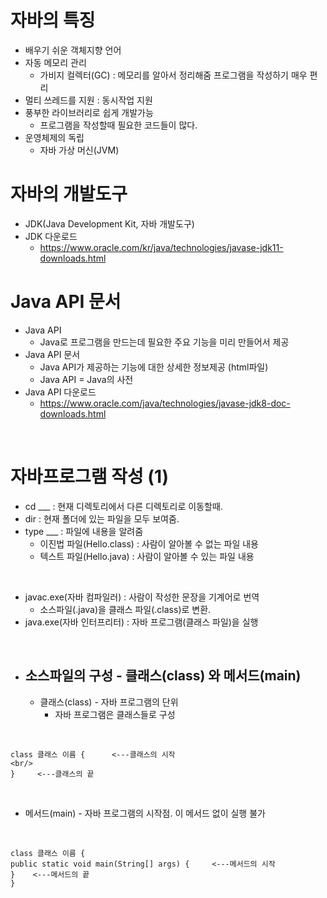 # 자바의 특징
* 배우기 쉬운 객체지향 언어
* 자동 메모리 관리
  * 가비지 컬렉터(GC) : 메모리를 알아서 정리해줌 프로그램을 작성하기 매우 편리
* 멀티 쓰레드를 지원 : 동시작업 지원
* 풍부한 라이브러리로 쉽게 개발가능
  * 프로그램을 작성할때 필요한 코드들이 많다.
* 운영체제의 독립
  * 자바 가상 머신(JVM)

# 자바의 개발도구
* JDK(Java Development Kit, 자바 개발도구)
* JDK 다운로드
  * https://www.oracle.com/kr/java/technologies/javase-jdk11-downloads.html
# Java API 문서
* Java API
  * Java로 프로그램을 만드는데 필요한 주요 기능을 미리 만들어서 제공
* Java API 문서
  * Java API가 제공하는 기능에 대한 상세한 정보제공 (html파일)
  * Java API = Java의 사전
* Java API 다운로드
  * https://www.oracle.com/java/technologies/javase-jdk8-doc-downloads.html

<br/>

# 자바프로그램 작성 (1)
* cd ___ : 현재 디렉토리에서 다른 디렉토리로 이동할때.
* dir : 현재 폴더에 있는 파일을 모두 보여줌.
* type ___ : 파일에 내용을 알려줌
  * 이진법 파일(Hello.class) : 사람이 알아볼 수 없는 파일 내용
  * 텍스트 파일(Hello.java) : 사람이 알아볼 수 있는 파일 내용
<br/>

* javac.exe(자바 컴파일러) : 사람이 작성한 문장을 기계어로 번역
  * 소스파일(.java)을 클래스 파일(.class)로 변환.
* java.exe(자바 인터프리터) : 자바 프로그램(클래스 파일)을 실행
<br/>

* ## 소스파일의 구성 - 클래스(class) 와 메서드(main)
  * 클래스(class) - 자바 프로그램의 단위
    * 자바 프로그램은 클래스들로 구성
<br/>

    class 클래스 이름 {      <---클래스의 시작
    <br/>
    }     <---클래스의 끝 
<br/>

  * 메서드(main) - 자바 프로그램의 시작점. 이 메서드 없이 실행 불가
<br/>

    class 클래스 이름 {
    public static void main(String[] args) {     <---메서드의 시작
    }    <---메서드의 끝
    }
